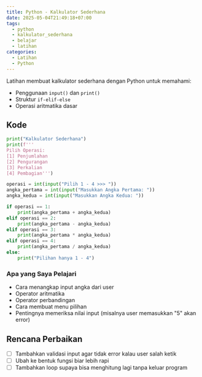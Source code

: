 ```yaml
---
title: Python - Kalkulator Sederhana
date: 2025-05-04T21:49:18+07:00
tags:
  - python
  - kalkulator_sederhana
  - belajar
  - latihan
categories:
  - Latihan
  - Python
---
```


Latihan membuat kalkulator sederhana dengan Python untuk memahami:
- Penggunaan `input()` dan `print()`
- Struktur `if-elif-else`
- Operasi aritmatika dasar

## Kode

```python
print("Kalkulator Sederhana")
print(f'''
Pilih Operasi:
[1] Penjumlahan
[2] Pengurangan
[3] Perkalian
[4] Pembagian''')

operasi = int(input("Pilih 1 - 4 >>> "))
angka_pertama = int(input("Masukkan Angka Pertama: "))
angka_kedua = int(input("Masukkan Angka Kedua: "))

if operasi == 1:
    print(angka_pertama + angka_kedua)
elif operasi == 2:
    print(angka_pertama - angka_kedua)
elif operasi == 3:
    print(angka_pertama * angka_kedua)
elif operasi == 4:
    print(angka_pertama / angka_kedua)
else:
    print("Pilihan hanya 1 - 4")
```

### Apa yang Saya Pelajari
- Cara menangkap input angka dari user
- Operator aritmatika
- Operator perbandingan
- Cara membuat menu pilihan
- Pentingnya memeriksa nilai input (misalnya user memasukkan "5" akan error)


## Rencana Perbaikan
- [ ] Tambahkan validasi input agar tidak error kalau user salah ketik
- [ ] Ubah ke bentuk fungsi biar lebih rapi
- [ ] Tambahkan loop supaya bisa menghitung lagi tanpa keluar program
